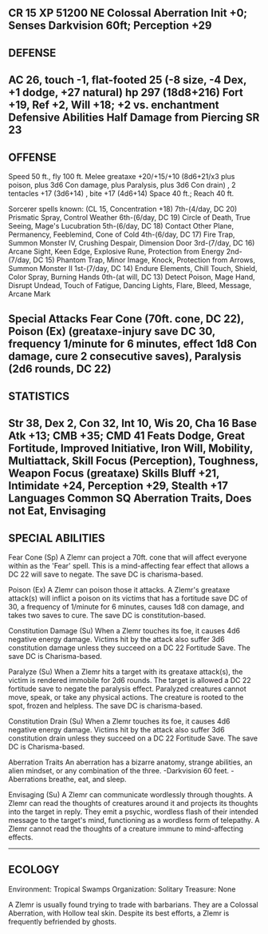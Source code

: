 CR 15
XP 51200
NE Colossal Aberration
Init +0; Senses Darkvision 60ft; Perception +29
------------------------------
DEFENSE
------------------------------
AC 26, touch -1, flat-footed 25 (-8 size, -4 Dex, +1 dodge, +27 natural)
hp 297 (18d8+216)
Fort +19, Ref +2, Will +18; +2 vs. enchantment
Defensive Abilities Half Damage from Piercing
SR 23
------------------------------
OFFENSE
------------------------------
Speed 50 ft., fly 100 ft.
Melee greataxe +20/+15/+10 (8d6+21/x3 plus poison,  plus 3d6 Con damage,  plus Paralysis,  plus 3d6 Con drain) , 2 tentacles +17 (3d6+14) , bite +17 (4d6+14) 
Space 40 ft.; Reach 40 ft.

Sorcerer spells known: (CL 15, Concentration +18)
7th-(4/day, DC 20) Prismatic Spray, Control Weather
6th-(6/day, DC 19) Circle of Death, True Seeing, Mage's Lucubration
5th-(6/day, DC 18) Contact Other Plane, Permanency, Feeblemind, Cone of Cold
4th-(6/day, DC 17) Fire Trap, Summon Monster IV, Crushing Despair, Dimension Door
3rd-(7/day, DC 16) Arcane Sight, Keen Edge, Explosive Rune, Protection from Energy
2nd-(7/day, DC 15) Phantom Trap, Minor Image, Knock, Protection from Arrows, Summon Monster II
1st-(7/day, DC 14) Endure Elements, Chill Touch, Shield, Color Spray, Burning Hands
0th-(at will, DC 13) Detect Poison, Mage Hand, Disrupt Undead, Touch of Fatigue, Dancing Lights, Flare, Bleed, Message, Arcane Mark

Special Attacks Fear Cone (70ft. cone, DC 22), Poison (Ex) (greataxe-injury save DC 30, frequency 1/minute for 6 minutes, effect 1d8 Con damage, cure 2 consecutive saves), Paralysis (2d6 rounds, DC 22)
------------------------------
STATISTICS
------------------------------
Str 38, Dex 2, Con 32, Int 10, Wis 20, Cha 16
Base Atk +13; CMB +35; CMD 41
Feats Dodge, Great Fortitude, Improved Initiative, Iron Will, Mobility, Multiattack, Skill Focus (Perception), Toughness, Weapon Focus (greataxe)
Skills Bluff +21, Intimidate +24, Perception +29, Stealth +17
Languages Common
SQ Aberration Traits, Does not Eat, Envisaging
------------------------------
SPECIAL ABILITIES
------------------------------
Fear Cone (Sp) 
 A Zlemr can project a 70ft. cone that will affect everyone within as the 'Fear' spell.  This is a mind-affecting fear effect that allows a DC 22 will save to negate.   The save DC is charisma-based.

Poison (Ex) 
 A Zlemr can poison those it attacks.  A Zlemr's greataxe attack(s) will inflict a poison on its victims that has a fortitude save DC of 30, a frequency of 1/minute for 6 minutes, causes 1d8 con damage, and takes two saves to cure. The save DC is constitution-based.

Constitution Damage (Su) 
 When a Zlemr touches its foe, it causes 4d6 negative energy damage.  Victims hit by the attack also suffer 3d6 constitution damage unless they succeed on a DC 22 Fortitude Save.  The save DC is Charisma-based.  

Paralyze (Su) 
 When a Zlemr hits a target with its greataxe attack(s), the victim is rendered immobile for 2d6 rounds.  The target is allowed a DC 22 fortitude save to negate the paralysis effect.  Paralyzed creatures cannot move, speak, or take any physical actions. The creature is rooted to the spot, frozen and helpless. The save DC is charisma-based.

Constitution Drain (Su) 
 When a Zlemr touches its foe, it causes 4d6 negative energy damage.  Victims hit by the attack also suffer 3d6 constitution drain unless they succeed on a DC 22 Fortitude Save.  The save DC is Charisma-based.  

Aberration Traits
An aberration has a bizarre anatomy, strange abilities, an alien mindset, or any combination of the three.
-Darkvision 60 feet.
-Aberrations breathe, eat, and sleep.

Envisaging (Su) 
 A Zlemr can communicate wordlessly through thoughts.  A Zlemr can read the thoughts of creatures around it and projects its thoughts into the target in reply. They emit a psychic, wordless flash of their intended message to the target's mind, functioning as a wordless form of telepathy.  A Zlemr cannot read the thoughts of a creature immune to mind-affecting effects.

------------------------------
ECOLOGY
------------------------------
Environment: Tropical Swamps
Organization: Solitary
Treasure: None

A Zlemr is usually found trying to trade with barbarians. They are a Colossal Aberration, with Hollow teal skin. Despite its best efforts, a Zlemr is frequently befriended by ghosts.